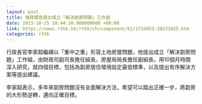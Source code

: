 ```yaml
---
layout: post
title: 施政報告提出成立「解決劏房問題」工作組
date: 2023-10-25 18:44:10.000000000 +08:00
link: https://news.rthk.hk/rthk/ch/component/k2/1724853-20231025.htm
categories: rthk
---
```


行政長官李家超繼續以「重中之重」形容土地房屋問題，他提出成立「解決劏房問題」工作組，由財政司副司長擔任組長，房屋局局長擔任副組長，用10個月時間深入研究，就四個目標，包括為劏房居住環境設定最低標準，以及提出有序解決方案等提出建議。

李家超表示，多年來劏房問題沒有全面解決方法，希望可以踏出正確一步，將劏房的大形勢逆轉，邁向正確目標。
